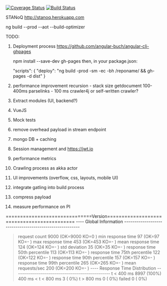 [![Coverage Status](https://coveralls.io/repos/github/olka/stanoq/badge.svg?branch=master)](https://coveralls.io/github/olka/stanoq?branch=master)
[![Build Status](https://travis-ci.org/olka/stanoq.svg?branch=master)](https://travis-ci.org/olka/stanoq)

STANoQ
http://stanoq.herokuapp.com

ng build --prod --aot --build-optimizer

TODO:
1) Deployment process https://github.com/angular-buch/angular-cli-ghpages


    npm install --save-dev gh-pages
    then, in your package.json:

    "scripts": {
        "deploy": "ng build -prod -sm -ec -bh /reponame/ && gh-pages -d dist"
    }
2) performance improvement
       recursion - stack size
       getdocument 100-400ms
       parselinks - 100 ms
   crawler4j or self-written crawler?
3) Extract modules (UI, backend?)
4) VueJS
6) Mock tests
7) remove overhead payload in stream endpoint
9) mongo DB + caching
10) Session management and https://jwt.io
11) performance metrics
12) Crawling process as akka actor
13) UI improvements (overflow, css, layouts, mobile UI)
14) integrate gatling into build process
15) compress payload
16) measure performance on PI


==============================Version===========================================
---- Global Information --------------------------------------------------------
> request count                                       9000 (OK=9000   KO=0     )
> min response time                                     97 (OK=97     KO=-     )
> max response time                                    453 (OK=453    KO=-     )
> mean response time                                   124 (OK=124    KO=-     )
> std deviation                                         35 (OK=35     KO=-     )
> response time 50th percentile                        113 (OK=113    KO=-     )
> response time 75th percentile                        122 (OK=122    KO=-     )
> response time 90th percentile                        157 (OK=157    KO=-     )
> response time 99th percentile                        265 (OK=265    KO=-     )
> mean requests/sec                                    200 (OK=200    KO=-     )
---- Response Time Distribution ------------------------------------------------
> t < 400 ms                                          8997 (100%)
> 400 ms < t < 800 ms                                    3 (  0%)
> t > 800 ms                                             0 (  0%)
> failed                                                 0 (  0%)


